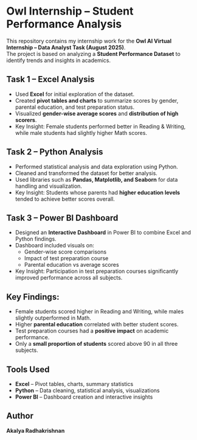 # Owl Internship – Student Performance Analysis

This repository contains my internship work for the **Owl AI Virtual Internship – Data Analyst Task (August 2025)**.  
The project is based on analyzing a **Student Performance Dataset** to identify trends and insights in academics.

## Task 1 – Excel Analysis
- Used **Excel** for initial exploration of the dataset.  
- Created **pivot tables and charts** to summarize scores by gender, parental education, and test preparation status.  
- Visualized **gender-wise average scores** and **distribution of high scorers**.  
- Key Insight: Female students performed better in Reading & Writing, while male students had slightly higher Math scores.

## Task 2 – Python Analysis
- Performed statistical analysis and data exploration using Python.  
- Cleaned and transformed the dataset for better analysis.  
- Used libraries such as **Pandas, Matplotlib, and Seaborn** for data handling and visualization.  
- Key Insight: Students whose parents had **higher education levels** tended to achieve better scores overall.

## Task 3 – Power BI Dashboard
- Designed an **Interactive Dashboard** in Power BI to combine Excel and Python findings.  
- Dashboard included visuals on:
   - Gender-wise score comparisons  
   - Impact of test preparation course  
   - Parental education vs average scores  
- Key Insight: Participation in test preparation courses significantly improved performance across all subjects.

## Key Findings:
-  Female students scored higher in Reading and Writing, while males slightly outperformed in Math.  
-  Higher **parental education** correlated with better student scores.  
-  Test preparation courses had a **positive impact** on academic performance.  
-  Only a **small proportion of students** scored above 90 in all three subjects.  

## Tools Used
- **Excel** – Pivot tables, charts, summary statistics  
- **Python** – Data cleaning, statistical analysis, visualizations  
- **Power BI** – Dashboard creation and interactive insights  

## Author
  **Akalya Radhakrishnan**
